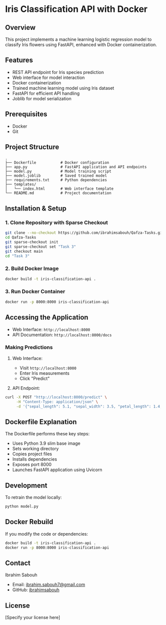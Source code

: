 # Iris Classification API with Docker

## Overview
This project implements a machine learning logistic regression model to classify Iris flowers using FastAPI, enhanced with Docker containerization.

## Features
- REST API endpoint for Iris species prediction
- Web interface for model interaction
- Docker containerization
- Trained machine learning model using Iris dataset
- FastAPI for efficient API handling
- Joblib for model serialization

## Prerequisites
- Docker
- Git

## Project Structure
```
.
├── Dockerfile           # Docker configuration
├── app.py               # FastAPI application and API endpoints
├── model.py             # Model training script
├── model.joblib         # Saved trained model
├── requirements.txt     # Python dependencies
├── templates/         
│   └── index.html       # Web interface template
└── README.md            # Project documentation
```

## Installation & Setup

### 1. Clone Repository with Sparse Checkout
```bash
git clone --no-checkout https://github.com/ibrahimsabouh/Qafza-Tasks.git
cd Qafza-Tasks
git sparse-checkout init
git sparse-checkout set "Task 3"
git checkout main
cd "Task 3"
```

### 2. Build Docker Image
```bash
docker build -t iris-classification-api .
```

### 3. Run Docker Container
```bash
docker run -p 8000:8000 iris-classification-api
```

## Accessing the Application
- Web Interface: `http://localhost:8000`
- API Documentation: `http://localhost:8000/docs`

### Making Predictions
1. Web Interface:
   - Visit `http://localhost:8000`
   - Enter Iris measurements
   - Click "Predict"

2. API Endpoint:
```bash
curl -X POST "http://localhost:8000/predict" \
     -H "Content-Type: application/json" \
     -d '{"sepal_length": 5.1, "sepal_width": 3.5, "petal_length": 1.4, "petal_width": 0.2}'
```

## Dockerfile Explanation
The Dockerfile performs these key steps:
- Uses Python 3.9 slim base image
- Sets working directory
- Copies project files
- Installs dependencies
- Exposes port 8000
- Launches FastAPI application using Uvicorn

## Development
To retrain the model locally:
```bash
python model.py
```

## Docker Rebuild
If you modify the code or dependencies:
```bash
docker build -t iris-classification-api .
docker run -p 8000:8000 iris-classification-api
```

## Contact
Ibrahim Sabouh
- Email: ibrahim.sabouh7@gmail.com
- GitHub: [ibrahimsabouh](https://github.com/ibrahimsabouh/Qafza-Tasks)

## License
[Specify your license here]
